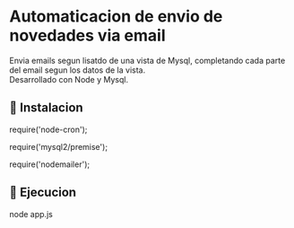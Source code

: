 # Automaticacion de envio de novedades via email

Envia emails segun lisatdo de una vista de Mysql, completando cada parte del email segun los datos de la vista.  
Desarrollado con Node y Mysql.

## 🚀 Instalacion
require('node-cron'); 

require('mysql2/premise');

require('nodemailer');


## 🚀 Ejecucion
node app.js



